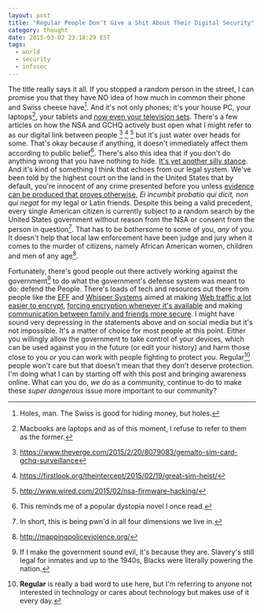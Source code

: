 ```yaml
---
layout: post
title: "Regular People Don't Give a Shit About Their Digital Security"
category: thought
date: 2015-03-02 23:18:29 EST
tags:
  - world
  - security
  - infosec
---
```


The title really says it all. If you stopped a random person in the street, I
can promise you that they have NO idea of how much in common their phone and
Swiss cheese have[^1]. And it's not only phones; it's your house PC, your
laptops[^2], your tablets and [now even your television sets][1]. There's a few
articles on how the NSA and GCHQ actively bust open what I might refer to as
our digital link between people [^3] [^4] [^5] but it's just water over heads
for some. That's okay because if anything, it doesn't immediately affect them
according to public belief[^6]. There's also this idea that if you don't do
anything wrong that you have nothing to hide. [It's yet another silly
stance][2]. And it's kind of something I think that echoes from our legal
system. We've been told by the highest court on the land in the United States
that by default, you're innocent of any crime presented before you unless
[evidence can be produced that proves otherwise][3], _Ei incumbit probatio qui
dicit, non qui negat_ for my legal or Latin friends. Despite this being a valid
precedent, every single American citizen is currently subject to a random search
by the United States government without reason from the NSA or consent from the
person in question[^7]. That has to be bothersome to some of you, _any_ of you.
It doesn't help that local law enforcement have been judge and jury when it
comes to the murder of citizens, namely African American women, children and men
of any age[^10].

Fortunately, there's good people out there actively working against the
government[^8] to do what the government's defense system was meant to do:
defend the People. There's loads of tech and resources out there from people
like the [EFF][4] and [Whisper Systems][5] aimed at making [Web traffic a lot
easier to encrypt][6], [forcing encryption whenever it's available][7] and making
[communication between family and friends more secure][7]. I might have sound
very depressing in the statements above and on social media but it's not
impossible. It's a matter of choice for most people at this point. Either you
willingly allow the government to take control of your devices, which can be
used against you in the future (or edit your history) and harm those close to
you _or_ you can work with people fighting to protect _you_. Regular[^9] people
won't care but that doesn't mean that they don't deserve protection. I'm doing
what I can by starting off with this post and bringing awareness online. What
can you do, _we do_ as a community, continue to do to make these _super dangerous_
issue more important to our community?

[^1]: Holes, man. The Swiss is good for hiding money, but holes.
[^2]: Macbooks are laptops and as of this moment, I refuse to refer to them as the former.
[^3]: <https://www.theverge.com/2015/2/20/8079083/gemalto-sim-card-gchq-surveillance>
[^4]: <https://firstlook.org/theintercept/2015/02/19/great-sim-heist/>
[^5]: <http://www.wired.com/2015/02/nsa-firmware-hacking/>
[^6]: This reminds me of a popular dystopia novel I once read.
[^7]: In short, this is being pwn'd in all four dimensions we live in.
[^8]: If I make the government sound evil, it's because they are. Slavery's still legal for inmates and up to the 1940s, Blacks were literally powering the nation.
[^9]: **Regular** is really a bad word to use here, but I'm referring to anyone not interested in technology or cares about technology but makes use of it every day.
[^10]: <http://mappingpoliceviolence.org/>

[1]: http://www.huffingtonpost.co.uk/pat-higgins/samsung-tv-listens_b_6650854.html
[2]: https://www.youtube.com/watch?v=FqJ8EMwj7zY
[3]: https://supreme.justia.com/cases/federal/us/156/432/case.html
[4]: https://www.eff.org/
[5]: https://whispersystems.org/
[6]: https://letsencrypt.org/
[7]: https://www.eff.org/https-everywhere
[8]: https://whispersystems.org/#privacy
